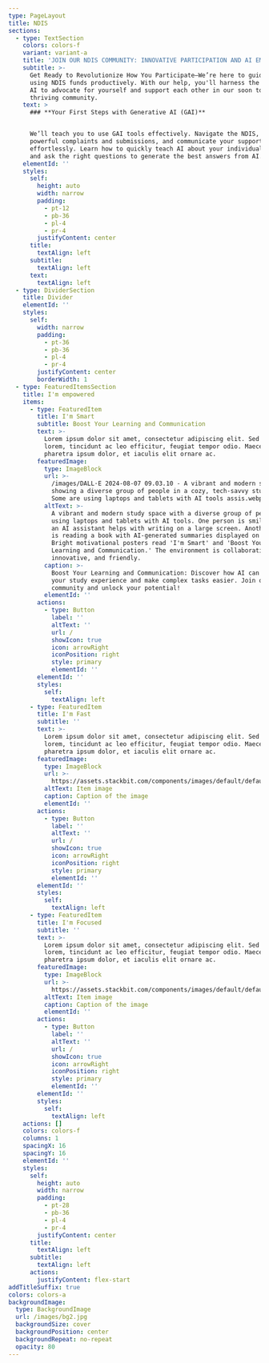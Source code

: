 ```yaml
---
type: PageLayout
title: NDIS
sections:
  - type: TextSection
    colors: colors-f
    variant: variant-a
    title: 'JOIN OUR NDIS COMMUNITY: INNOVATIVE PARTICIPATION AND AI EMPOWERMENT'
    subtitle: >-
      Get Ready to Revolutionize How You Participate—We’re here to guide you in
      using NDIS funds productively. With our help, you'll harness the power of
      AI to advocate for yourself and support each other in our soon to be
      thriving community.
    text: >
      ### **Your First Steps with Generative AI (GAI)**


      We’ll teach you to use GAI tools effectively. Navigate the NDIS, write
      powerful complaints and submissions, and communicate your support needs
      effortlessly. Learn how to quickly teach AI about your individual needs
      and ask the right questions to generate the best answers from AI.
    elementId: ''
    styles:
      self:
        height: auto
        width: narrow
        padding:
          - pt-12
          - pb-36
          - pl-4
          - pr-4
        justifyContent: center
      title:
        textAlign: left
      subtitle:
        textAlign: left
      text:
        textAlign: left
  - type: DividerSection
    title: Divider
    elementId: ''
    styles:
      self:
        width: narrow
        padding:
          - pt-36
          - pb-36
          - pl-4
          - pr-4
        justifyContent: center
        borderWidth: 1
  - type: FeaturedItemsSection
    title: I'm empowered
    items:
      - type: FeaturedItem
        title: I'm Smart
        subtitle: Boost Your Learning and Communication
        text: >-
          Lorem ipsum dolor sit amet, consectetur adipiscing elit. Sed ante
          lorem, tincidunt ac leo efficitur, feugiat tempor odio. Maecenas
          pharetra ipsum dolor, et iaculis elit ornare ac.
        featuredImage:
          type: ImageBlock
          url: >-
            /images/DALL·E 2024-08-07 09.03.10 - A vibrant and modern scene
            showing a diverse group of people in a cozy, tech-savvy study space.
            Some are using laptops and tablets with AI tools assis.webp
          altText: >-
            A vibrant and modern study space with a diverse group of people
            using laptops and tablets with AI tools. One person is smiling while
            an AI assistant helps with writing on a large screen. Another person
            is reading a book with AI-generated summaries displayed on a tablet.
            Bright motivational posters read 'I'm Smart' and 'Boost Your
            Learning and Communication.' The environment is collaborative,
            innovative, and friendly.
          caption: >-
            Boost Your Learning and Communication: Discover how AI can enhance
            your study experience and make complex tasks easier. Join our
            community and unlock your potential!
          elementId: ''
        actions:
          - type: Button
            label: ''
            altText: ''
            url: /
            showIcon: true
            icon: arrowRight
            iconPosition: right
            style: primary
            elementId: ''
        elementId: ''
        styles:
          self:
            textAlign: left
      - type: FeaturedItem
        title: I'm Fast
        subtitle: ''
        text: >-
          Lorem ipsum dolor sit amet, consectetur adipiscing elit. Sed ante
          lorem, tincidunt ac leo efficitur, feugiat tempor odio. Maecenas
          pharetra ipsum dolor, et iaculis elit ornare ac.
        featuredImage:
          type: ImageBlock
          url: >-
            https://assets.stackbit.com/components/images/default/default-image.png
          altText: Item image
          caption: Caption of the image
          elementId: ''
        actions:
          - type: Button
            label: ''
            altText: ''
            url: /
            showIcon: true
            icon: arrowRight
            iconPosition: right
            style: primary
            elementId: ''
        elementId: ''
        styles:
          self:
            textAlign: left
      - type: FeaturedItem
        title: I'm Focused
        subtitle: ''
        text: >-
          Lorem ipsum dolor sit amet, consectetur adipiscing elit. Sed ante
          lorem, tincidunt ac leo efficitur, feugiat tempor odio. Maecenas
          pharetra ipsum dolor, et iaculis elit ornare ac.
        featuredImage:
          type: ImageBlock
          url: >-
            https://assets.stackbit.com/components/images/default/default-image.png
          altText: Item image
          caption: Caption of the image
          elementId: ''
        actions:
          - type: Button
            label: ''
            altText: ''
            url: /
            showIcon: true
            icon: arrowRight
            iconPosition: right
            style: primary
            elementId: ''
        elementId: ''
        styles:
          self:
            textAlign: left
    actions: []
    colors: colors-f
    columns: 1
    spacingX: 16
    spacingY: 16
    elementId: ''
    styles:
      self:
        height: auto
        width: narrow
        padding:
          - pt-28
          - pb-36
          - pl-4
          - pr-4
        justifyContent: center
      title:
        textAlign: left
      subtitle:
        textAlign: left
      actions:
        justifyContent: flex-start
addTitleSuffix: true
colors: colors-a
backgroundImage:
  type: BackgroundImage
  url: /images/bg2.jpg
  backgroundSize: cover
  backgroundPosition: center
  backgroundRepeat: no-repeat
  opacity: 80
---
```

